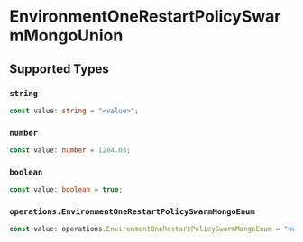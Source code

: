 # EnvironmentOneRestartPolicySwarmMongoUnion


## Supported Types

### `string`

```typescript
const value: string = "<value>";
```

### `number`

```typescript
const value: number = 1284.03;
```

### `boolean`

```typescript
const value: boolean = true;
```

### `operations.EnvironmentOneRestartPolicySwarmMongoEnum`

```typescript
const value: operations.EnvironmentOneRestartPolicySwarmMongoEnum = "null";
```

